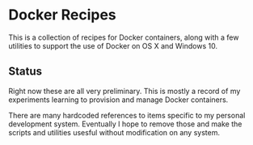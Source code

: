 # Docker Recipes

This is a collection of recipes for Docker containers, along with a few utilities to support the use of Docker on OS X and Windows 10.

## Status

Right now these are all very preliminary. This is mostly a record of my experiments learning to provision and manage Docker containers.

There are many hardcoded references to items specific to my personal development system. Eventually I hope to remove those and make the scripts and utilities usesful without modification on any system.
